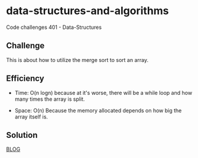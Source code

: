 # data-structures-and-algorithms

Code challenges 401 - Data-Structures

## Challenge

This is about how to utilize the merge sort to sort an array.

## Efficiency

- Time: O(n logn) because at it's worse, there will be a while loop and how many times the array is split.

- Space: O(n) Because the memory allocated depends on how big the array itself is.

## Solution

[BLOG](./BLOG.md)
